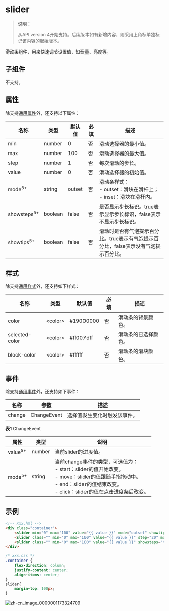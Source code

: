# slider
<!--Kit: ArkUI-->
<!--Subsystem: ArkUI-->
<!--Owner: @liyi0309-->
<!--SE: @liyi0309-->
<!--TSE: @lxl007-->

>  **说明：**
>
> 从API version 4开始支持。后续版本如有新增内容，则采用上角标单独标记该内容的起始版本。

滑动条组件，用来快速调节设置值，如音量、亮度等。


## 子组件

不支持。


## 属性

除支持[通用属性](js-components-common-attributes.md)外，还支持以下属性：

| 名称 | 类型 | 默认值 | 必填 | 描述 |
| -------- | -------- | -------- | -------- | -------- |
| min | number | 0 | 否 | 滑动选择器的最小值。 |
| max | number | 100 | 否 | 滑动选择器的最大值。 |
| step | number | 1 | 否 | 每次滑动的步长。 |
| value | number | 0 | 否 | 滑动选择器的初始值。 |
| mode<sup>5+</sup> | string | outset | 否 | 滑动条样式：<br/>-&nbsp;outset：滑块在滑杆上；<br/>-&nbsp;inset：滑块在滑杆内。 |
| showsteps<sup>5+</sup> | boolean | false | 否 | 是否显示步长标识。true表示显示步长标识，false表示不显示步长标识。 |
| showtips<sup>5+</sup> | boolean | false | 否 | 滑动时是否有气泡提示百分比。true表示有气泡提示百分比，false表示没有气泡提示百分比。 |


## 样式

除支持[通用样式](js-components-common-styles.md)外，还支持如下样式：

| 名称 | 类型 | 默认值 | 必填 | 描述 |
| -------- | -------- | -------- | -------- | -------- |
| color | &lt;color&gt; | #19000000 | 否 | 滑动条的背景颜色。 |
| selected-color | &lt;color&gt; | #ff007dff | 否 | 滑动条的已选择颜色。 |
| block-color | &lt;color&gt; | \#ffffff | 否 | 滑动条的滑块颜色。 |


## 事件

除支持[通用事件](js-components-common-events.md)外，还支持如下事件：

| 名称 | 参数 | 描述 |
| -------- | -------- | -------- |
| change | ChangeEvent | 选择值发生变化时触发该事件。 |

**表1** ChangeEvent

| 属性 | 类型 | 说明 |
| -------- | -------- | -------- |
| value<sup>5+</sup> | number | 当前slider的进度值。 |
| mode<sup>5+</sup> | string | 当前change事件的类型，可选值为：<br/>-&nbsp;start：slider的值开始改变。<br/>-&nbsp;move：slider的值跟随手指拖动中。<br/>-&nbsp;end：slider的值结束改变。<br/>-&nbsp;click：slider的值在点击进度条后改变。 |


## 示例

```html
<!-- xxx.hml -->
<div class="container">
    <slider min="0" max="100" value="{{ value }}" mode="outset" showtips="true"></slider>
    <slider class="" min="0" max="100" value="{{ value }}" step="20" mode="inset"  showtips="true"></slider>
    <slider class="" min="0" max="100" value="{{ value }}" showsteps="true" step="20" mode="inset"  showtips="false"></slider>
</div>
```

```css
/* xxx.css */
.container {
    flex-direction: column;
    justify-content: center;
    align-items: center;
}
slider{
    margin-top: 100px;
}
```


![zh-cn_image_0000001173324709](figures/slider.png)


